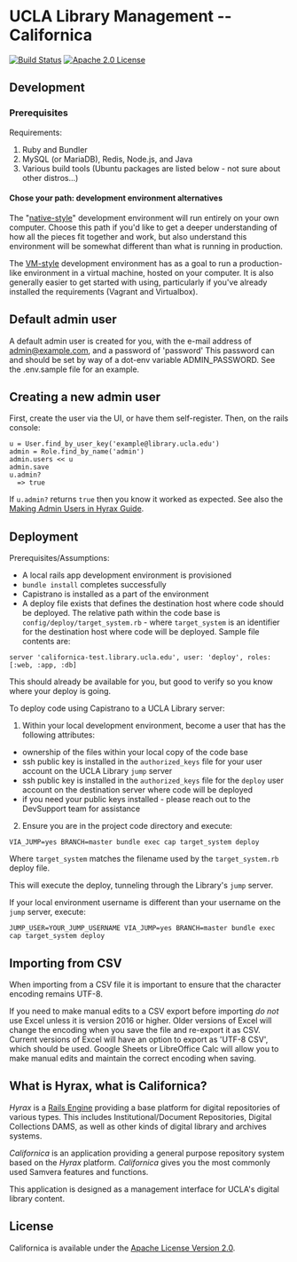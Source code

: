 UCLA Library Management -- Californica
=================================

[![Build Status](https://travis-ci.org/UCLALibrary/californica.svg?branch=master)](https://travis-ci.org/UCLALibrary/californica) [![Apache 2.0 License](http://img.shields.io/badge/APACHE2-license-blue.svg)](./LICENSE)

Development
-----------

### Prerequisites

Requirements:
1. Ruby and Bundler
1. MySQL (or MariaDB), Redis, Node.js, and Java
1. Various build tools (Ubuntu packages are listed below - not sure about other
   distros...)

#### Chose your path: development environment alternatives

The "[native-style](https://github.com/UCLALibrary/amalgamated-samvera/wiki/Setting-up-a-Californica-development-environment,-%22native%22-style)" development environment will run entirely on your own computer. Choose this path if you'd like to get a deeper understanding of how all the pieces fit together and work, but also understand this environment will be somewhat different than what is running in production.

The [VM-style](https://github.com/UCLALibrary/amalgamated-samvera/wiki/Setting-up-a-Californica-development-environment,-VM-style) development environment has as a goal to run a production-like environment in a virtual machine, hosted on your computer. It is also generally easier to get started with using, particularly if you've already installed the requirements (Vagrant and Virtualbox).

## Default admin user
A default admin user is created for you, with the e-mail address of admin@example.com, and a password of 'password' This password can and should be set by way of a dot-env variable ADMIN_PASSWORD. See the .env.sample file for an example.

## Creating a new admin user
First, create the user via the UI, or have them self-register. Then,
on the rails console:
```
u = User.find_by_user_key('example@library.ucla.edu')
admin = Role.find_by_name('admin')
admin.users << u
admin.save
u.admin?
  => true
```
If `u.admin?` returns `true` then you know it worked as expected. See also the
[Making Admin Users in Hyrax Guide](https://github.com/samvera/hyrax/wiki/Making-Admin-Users-in-Hyrax).

## Deployment

Prerequisites/Assumptions:

* A local rails app development environment is provisioned
* `bundle install` completes successfully
* Capistrano is installed as a part of the environment
* A deploy file exists that defines the destination host where code should be deployed. The relative path within the code base is `config/deploy/target_system.rb` - where `target_system` is an identifier for the destination host where code will be deployed. Sample file contents are:
```
server 'californica-test.library.ucla.edu', user: 'deploy', roles: [:web, :app, :db]
```
This should already be available for you, but good to verify so you know where your deploy is going.

To deploy code using Capistrano to a UCLA Library server:

1. Within your local development environment, become a user that has the following attributes:
 * ownership of the files within your local copy of the code base
 * ssh public key is installed in the `authorized_keys` file for your user account on the UCLA Library `jump` server
 * ssh public key is installed in the `authorized_keys` file for the `deploy` user account on the destination server where code will be deployed
 * if you need your public keys installed - please reach out to the DevSupport team for assistance
2. Ensure you are in the project code directory and execute:
  ```
  VIA_JUMP=yes BRANCH=master bundle exec cap target_system deploy
  ```
  Where `target_system` matches the filename used by the `target_system.rb` deploy file.

  This will execute the deploy, tunneling through the Library's `jump` server.

  If your local environment username is different than your username on the `jump` server, execute:
  ```
  JUMP_USER=YOUR_JUMP_USERNAME VIA_JUMP=yes BRANCH=master bundle exec cap target_system deploy
  ```
  
Importing from CSV
------------------

When importing from a CSV file it is important to ensure that the character encoding
remains UTF-8.

If you need to make manual edits to a CSV export before importing *do not* use Excel
unless it is version 2016 or higher. Older versions of Excel will change the encoding when you save the 
file and re-export it as CSV. Current versions of Excel will have an option to export as 'UTF-8 CSV', which
should be used. Google Sheets or LibreOffice Calc will allow you to make manual edits and maintain the 
correct encoding when saving. 

What is Hyrax, what is Californica?
------------------------------

_Hyrax_ is a [Rails Engine](http://guides.rubyonrails.org/engines.html#what-are-engines-questionmark)
providing a base platform for digital repositories of various types. This includes Institutional/Document
Repositories, Digital Collections DAMS, as well as other kinds of digital library and archives systems.

_Californica_ is an application providing a general purpose repository system based on the _Hyrax_ platform.
_Californica_ gives you the most commonly used Samvera features and functions.

This application is designed as a management interface for UCLA's digital library content.

License
-------

Californica is available under the [Apache License Version 2.0](./LICENSE).

